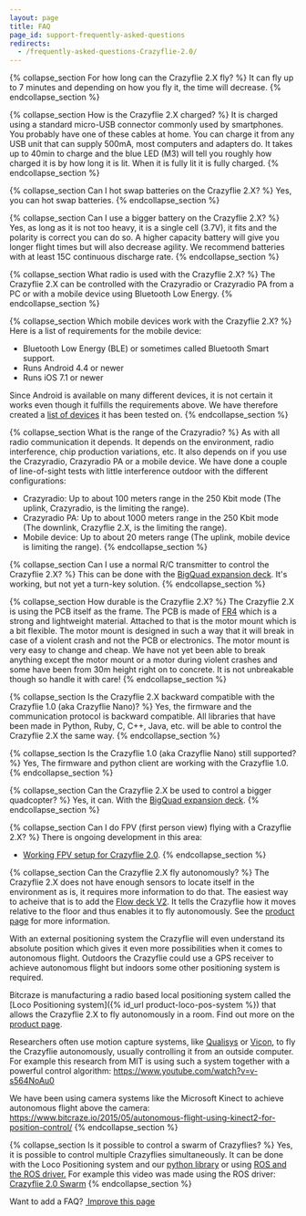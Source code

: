 ```yaml
---
layout: page
title: FAQ
page_id: support-frequently-asked-questions
redirects:
  - /frequently-asked-questions-Crazyflie-2.0/
---
```


{% collapse_section For how long can the Crazyflie 2.X fly? %}
It can fly up to 7 minutes and depending on how you fly it, the time will decrease.
{% endcollapse_section %}

{% collapse_section How is the Crazyflie 2.X charged? %}
It is charged using a standard micro-USB connector commonly used by smartphones. You probably have one of these cables at home. You can charge it from any USB unit that can supply 500mA, most computers and adapters do. It takes up to 40min to charge and the blue LED (M3) will tell you roughly how charged it is by how long it is lit. When it is fully lit it is fully charged.
{% endcollapse_section %}

{% collapse_section Can I hot swap batteries on the Crazyflie 2.X? %}
Yes, you can hot swap batteries.
{% endcollapse_section %}

{% collapse_section Can I use a bigger battery on the Crazyflie 2.X? %}
Yes, as long as it is not too heavy, it is a single cell (3.7V), it fits and the polarity is correct you can do so. A higher capacity battery will give you longer flight times but will also decrease agility. We recommend batteries with at least 15C continuous discharge rate.
{% endcollapse_section %}

{% collapse_section What radio is used with the Crazyflie 2.X? %}
The Crazyflie 2.X can be controlled with the Crazyradio or Crazyradio PA from a PC or with a mobile device using Bluetooth Low Energy.
{% endcollapse_section %}

{% collapse_section Which mobile devices work with the Crazyflie 2.X? %}
Here is a list of requirements for the mobile device:

* Bluetooth Low Energy (BLE) or sometimes called Bluetooth Smart support.
* Runs Android 4.4 or newer
* Runs iOS 7.1 or newer

Since Android is available on many different devices, it is not certain it works even though it fulfills the requirements above. We have therefore created a [list of devices](https://wiki.bitcraze.io/doc:crazyflie:client:cfandroid:index#android_device_compatibility)
it has been tested on.
{% endcollapse_section %}

{% collapse_section What is the range of the Crazyradio? %}
As with all radio communication it depends. It depends on the environment, radio interference, chip production variations, etc. It also depends on if you use the Crazyradio, Crazyradio PA or a mobile device. We have done a couple of line-of-sight tests with little interference outdoor with the different configurations:


* Crazyradio: Up to about 100 meters range in the 250 Kbit mode (The uplink, Crazyradio, is the limiting the range).
* Crazyradio PA: Up to about 1000 meters range in the 250 Kbit mode (The downlink, Crazyflie 2.X, is the limiting the range).
* Mobile device: Up to about 20 meters range (The uplink, mobile device is limiting the range).
{% endcollapse_section %}

{% collapse_section Can I use a normal R/C transmitter to control the Crazyflie 2.X? %}
This can be done with the [BigQuad expansion deck](/products/bigquad-deck/). It's working, but not yet a turn-key solution.
{% endcollapse_section %}

{% collapse_section How durable is the Crazyflie 2.X? %}
The Crazyflie 2.X is using the PCB itself as the frame. The PCB is made of [FR4](https://en.wikipedia.org/wiki/FR-4) which is a strong and lightweight material. Attached to that is the motor mount which is a bit flexible. The motor mount is designed in such a way that it will break in case of a violent crash and not the PCB or electronics. The motor mount is very easy to change and cheap. We have not yet been able to break anything except the motor mount or a motor during violent crashes and some have been from 30m height right on to concrete. It is not unbreakable though so handle it with care!
{% endcollapse_section %}

{% collapse_section Is the Crazyflie 2.X backward compatible with the Crazyflie 1.0 (aka Crazyflie Nano)? %}
Yes, the firmware and the communication protocol is backward compatible. All libraries that have been made in Python, Ruby, C, C++, Java, etc. will be able to control the Crazyflie 2.X the same way.
{% endcollapse_section %}

{% collapse_section Is the Crazyflie 1.0 (aka Crazyflie Nano) still supported? %}
Yes, The firmware and python client are working with the Crazyflie 1.0.
{% endcollapse_section %}

{% collapse_section Can the Crazyflie 2.X be used to control a bigger quadcopter? %}
Yes, it can. With the [BigQuad expansion deck](/products/bigquad-deck/).
{% endcollapse_section %}

{% collapse_section Can I do FPV (first person view) flying with a Crazyflie 2.X? %}
There is ongoing development in this area:

* [Working FPV setup for Crazyflie 2.0](https://forum.bitcraze.io/viewtopic.php?f=6&p=8295).
{% endcollapse_section %}

{% collapse_section Can the Crazyflie 2.X fly autonomously? %}
The Crazyflie 2.X does not have enough sensors to locate itself in the environment as is, it requires more information to do that.
The easiest way to acheive that is to add the [Flow deck V2](/products/flow-deck-v2/). It tells the Crazyflie how it moves relative to the floor and
thus enables it to fly autonomously. See the [product page](/products/flow-deck-v2/) for more information.

With an external positioning system the Crazyflie will even understand its absolute
position which gives it even more possibilities when it comes to autonomous flight.
Outdoors the Crazyflie could use a GPS receiver to achieve autonomous flight but indoors some other positioning system is required.

Bitcraze is manufacturing a radio based local positioning system called the [Loco Positioning system]({% id_url product-loco-pos-system %}) that allows the Crazyflie 2.X to fly autonomously in a room. Find out more on the [product page](/products/loco-positioning-system/).

Researchers often use motion capture systems, like [Qualisys](https://www.qualisys.com) or [Vicon](http://www.vicon.com/), to fly the Crazyflie autonomously, usually controlling it from an outside computer. For example this research from MIT is using such a system together with a powerful control algorithm: <https://www.youtube.com/watch?v=v-s564NoAu0>

We have been using camera systems like the Microsoft Kinect to achieve autonomous flight above the camera:  <https://www.bitcraze.io/2015/05/autonomous-flight-using-kinect2-for-position-control/>
{% endcollapse_section %}

{% collapse_section Is it possible to control a swarm of Crazyflies? %}
Yes, it is possible to control multiple Crazyflies simultaneously. It can be done with the Loco Positioning system and our [python library](https://github.com/bitcraze/crazyflie-lib-python/blob/master/examples/swarm/swarmSequence.py) or using [ROS and the ROS driver.](http://wiki.ros.org/crazyflie) For example this video was made using the ROS driver:
[Crazyflie 2.0 Swarm](https://www.youtube.com/watch?v=ezTayb76x9U)
{% endcollapse_section %}


<div class="col-md-12">
  <p class="text-right">Want to add a FAQ? <a href="https://github.com/bitcraze/bitcraze-website/edit/master/src/{{page.path}}"><i class="fa fa-pencil"></i> &nbsp;Improve this page</a></p>
</div>
